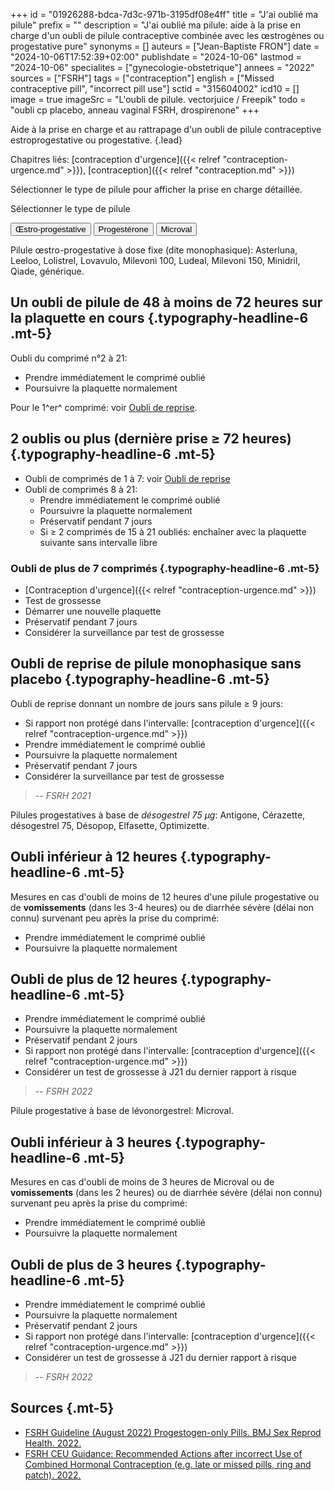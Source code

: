 +++
id = "01926288-bdca-7d3c-971b-3195df08e4ff"
title = "J'ai oublié ma pilule"
prefix = ""
description = "J'ai oublié ma pilule: aide à la prise en charge d'un oubli de pilule contraceptive combinée avec les œstrogènes ou progestative pure"
synonyms = []
auteurs = ["Jean-Baptiste FRON"]
date = "2024-10-06T17:52:39+02:00"
publishdate = "2024-10-06"
lastmod = "2024-10-06"
specialites = ["gynecologie-obstetrique"]
annees = "2022"
sources = ["FSRH"]
tags = ["contraception"]
english = ["Missed contraceptive pill", "incorrect pill use"]
sctid = "315604002"
icd10 = []
image = true
imageSrc = "L'oubli de pilule. vectorjuice / Freepik"
todo = "oubli cp placebo, anneau vaginal FSRH, drospirenone"
+++

Aide à la prise en charge et au rattrapage d'un oubli de pilule contraceptive estroprogestative ou progestative.
{.lead}

Chapitres liés: [contraception d'urgence]({{< relref "contraception-urgence.md" >}}), [contraception]({{< relref "contraception.md" >}})

Sélectionner le type de pilule pour afficher la prise en charge détaillée.

<div class="card card-body shadow-none my-2 flex-row justify-content-between bg-primary-light">
  <div>
    <p class="typography-overline">Sélectionner le type de pilule</p>
    <nav>
      <div class="nav" role="tablist">
      <button class="chip chip-action" id="nav-coc-tab" data-toggle="tab" data-target="#nav-coc" type="button" role="tab" aria-controls="nav-coc" aria-selected="false">Œstro-progestative</button>
      <button class="chip chip-action" id="nav-prog-tab" data-toggle="tab" data-target="#nav-prog" type="button" role="tab" aria-controls="nav-prog" aria-selected="false">Progestérone</button>
      <button class="chip chip-action" id="nav-microval-tab" data-toggle="tab" data-target="#nav-microval" type="button" role="tab" aria-controls="nav-microval" aria-selected="false">Microval</button>
      </div>
    </nav>
  </div>
</div>
<div class="tab-content">
<div class="tab-pane fade card card-body" id="nav-coc" role="tabpanel" aria-labelledby="nav-coc-tab">

Pilule œstro-progestative à dose fixe (dite monophasique): Asterluna, Leeloo, Lolistrel, Lovavulo, Milevoni 100, Ludeal, Milevoni 150, Minidril, Qiade, générique.

## Un oubli de pilule de 48 à moins de 72 heures sur la plaquette en cours {.typography-headline-6 .mt-5}

Oubli du comprimé n°2 à 21:

- Prendre immédiatement le comprimé oublié
- Poursuivre la plaquette normalement

Pour le 1^er^ comprimé: voir [Oubli de reprise](#oubli-de-reprise-de-pilule-monophasique-sans-placebo).

## 2 oublis ou plus (dernière prise ≥ 72 heures) {.typography-headline-6 .mt-5}

- Oubli de comprimés de 1 à 7: voir [Oubli de reprise](#oubli-de-reprise-de-pilule-monophasique-sans-placebo)
- Oubli de comprimés 8 à 21:
  - Prendre immédiatement le comprimé oublié
  - Poursuivre la plaquette normalement
  - Préservatif pendant 7 jours
  - Si ≥ 2 comprimés de 15 à 21 oubliés: enchaîner avec la plaquette suivante sans intervalle libre

### Oubli de plus de 7 comprimés {.typography-headline-6 .mt-5}

- [Contraception d'urgence]({{< relref "contraception-urgence.md" >}})
- Test de grossesse
- Démarrer une nouvelle plaquette
- Préservatif pendant 7 jours
- Considérer la surveillance par test de grossesse

## Oubli de reprise de pilule monophasique sans placebo {.typography-headline-6 .mt-5}

Oubli de reprise donnant un nombre de jours sans pilule ≥ 9 jours:

- Si rapport non protégé dans l'intervalle: [contraception d'urgence]({{< relref "contraception-urgence.md" >}})
- Prendre immédiatement le comprimé oublié
- Poursuivre la plaquette normalement
- Préservatif pendant 7 jours
- Considérer la surveillance par test de grossesse

> -- *FSRH 2021*

</div>
<div class="tab-pane fade card card-body" id="nav-prog" role="tabpanel" aria-labelledby="nav-prog-tab">

Pilules progestatives à base de *désogestrel 75 µg*: Antigone, Cérazette, désogestrel 75, Désopop, Elfasette, Optimizette.

## Oubli inférieur à 12 heures {.typography-headline-6 .mt-5}

Mesures en cas d'oubli de moins de 12 heures d'une pilule progestative ou de **vomissements** (dans les 3-4 heures) ou de diarrhée sévère (délai non connu) survenant peu après la prise du comprimé:

- Prendre immédiatement le comprimé oublié
- Poursuivre la plaquette normalement

## Oubli de plus de 12 heures {.typography-headline-6 .mt-5}

- Prendre immédiatement le comprimé oublié
- Poursuivre la plaquette normalement
- Préservatif pendant 2 jours
- Si rapport non protégé dans l'intervalle: [contraception d'urgence]({{< relref "contraception-urgence.md" >}})
- Considérer un test de grossesse à J21 du dernier rapport à risque

> -- *FSRH 2022*

</div>
<div class="tab-pane fade card card-body" id="nav-microval" role="tabpanel" aria-labelledby="nav-microval-tab">

Pilule progestative à base de lévonorgestrel: Microval.

## Oubli inférieur à 3 heures {.typography-headline-6 .mt-5}

Mesures en cas d'oubli de moins de 3 heures de Microval ou de **vomissements** (dans les 2 heures) ou de diarrhée sévère (délai non connu) survenant peu après la prise du comprimé:

- Prendre immédiatement le comprimé oublié
- Poursuivre la plaquette normalement

## Oubli de plus de 3 heures {.typography-headline-6 .mt-5}

- Prendre immédiatement le comprimé oublié
- Poursuivre la plaquette normalement
- Préservatif pendant 2 jours
- Si rapport non protégé dans l'intervalle: [contraception d'urgence]({{< relref "contraception-urgence.md" >}})
- Considérer un test de grossesse à J21 du dernier rapport à risque

> -- *FSRH 2022*

</div>
</div>

## Sources {.mt-5}

- [FSRH Guideline (August 2022) Progestogen-only Pills. BMJ Sex Reprod Health. 2022.](https://www.fsrh.org/Public/Documents/ceu-guideline-progestogen-only-pills.aspx)
- [FSRH CEU Guidance: Recommended Actions after incorrect Use of Combined Hormonal Contraception (e.g. late or missed pills, ring and patch). 2022.](https://www.fsrh.org/Public/Documents/fsrh-ceu-guidance-recommended-actions-after-incorrect-use.aspx)
